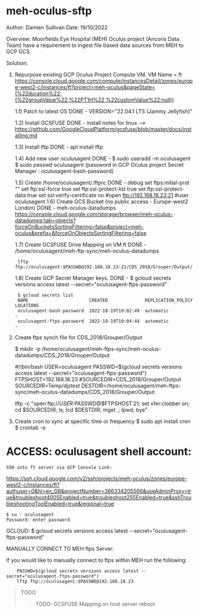 # meh-oculus-sftp

Author: Damien Sullivan
Date: 19/10/2022 

Overview: Moorfields Eye Hospital (MEH) Oculus project (Ancoris Data Team) have a requirement to ingest file based data sources from MEH to GCP GCS.  

Solution: 
1) Repurpose existing GCP Oculus Project Compute VM. VM Name = ft   
	https://console.cloud.google.com/compute/instancesDetail/zones/europe-west2-c/instances/ft?project=meh-oculus&pageState=(%22duration%22:(%22groupValue%22:%22PT1H%22,%22customValue%22:null))
    
    1.1) Patch to latest OS 
	    DONE - VERSION="22.04.1 LTS (Jammy Jellyfish)"

    1.2) Install GCSFUSE
	    DONE - install notes for linux --> https://github.com/GoogleCloudPlatform/gcsfuse/blob/master/docs/installing.md

    1.3) Install lftp 
	    DONE - apt install lftp 

    1.4) Add new user oculusagent
	    DONE - 	$ sudo useradd -m oculusagent
		$ sudo passwd oculusagent (password in GCP Oculus project Secret Manager : oculusagent-bash-password) 

    1.5) Create /home/oculusagent/.lftprc 
	    DONE - 	debug
		    set ftps:initial-prot ""
            set ftp:ssl-force true
            set ftp:ssl-protect-list true
            set ftp:ssl-protect-data true
            set ssl:verify-certificate no
            #open ftp://192.168.18.23:21
            #user oculusagent
    1.6) Create GCS Bucket (no public access - Europe-west2 London)
	    DONE - 	meh-oculus-datadumps
		https://console.cloud.google.com/storage/browser/meh-oculus-datadumps;tab=objects?forceOnBucketsSortingFiltering=false&project=meh-oculus&prefix=&forceOnObjectsSortingFiltering=false 

    1.7) Create GCSFUSE Drive Mapping on VM ft
	    DONE - /home/oculusagent/meh-ftp-sync/meh-oculus-datadumps

	    lftp ftp://oculusagent:$PASSWD@192.168.18.23:21/CDS_2018/Grouper/Output/

    1.8) Create GCP Secret Manager keys. 
	    DONE - 
	    $ gcloud secrets versions access latest --secret="oculusagent-ftps-password"

        $ gcloud secrets list
        NAME                       CREATED              REPLICATION_POLICY  LOCATIONS
        oculusagent-bash-password  2022-10-19T10:02:49  automatic           -
        oculusagent-ftps-password  2022-10-19T10:04:44  automatic           -
	
2) Create ftps synch file for CDS_2018/Grouper/Output

	$ mkdir -p /home/oculusagent/meh-ftps-sync/meh-oculus-datadumps/CDS_2018/Grouper/Output
	
    #!/bin/bash
    USER=oculusagent
    PASSWD=$(gcloud secrets versions access latest --secret="oculusagent-ftps-password")
    FTPSHOST=192.168.18.23
    #SOURCEDIR=CDS_2018/Grouper/Output
    SOURCEDIR=Temp/djstest
    DESTDIR=/home/oculusagent/meh-ftps-sync/meh-oculus-datadumps/CDS_2018/Grouper/Output

    lftp -c "open ftp://$USER:$PASSWD@$FTPSHOST:21; set xfer:clobber on; cd $SOURCEDIR; ls; lcd $DESTDIR; mget *.*; lpwd; bye"

3) Create cron to sync at specific time or frequency
	$ sudo apt install cron 
	$ crontab -e  

	
# ACCESS:  oculusagent shell account: 

	SSH into ft server via GCP Console Link:  

https://ssh.cloud.google.com/v2/ssh/projects/meh-oculus/zones/europe-west2-c/instances/ft?authuser=0&hl=en_GB&projectNumber=366334205566&useAdminProxy=true&troubleshoot4005Enabled=true&troubleshoot255Enabled=true&sshTroubleshootingToolEnabled=true&regional=true

	$ su - oculusagent
	Password: enter password 

GCLOUD: 
	$ gcloud secrets versions access latest --secret="oculusagent-ftps-password"


MANUALLY CONNECT TO MEH ftps Server:

If you would like to manually connect to ftps within MEH run the following:

        PASSWD=$(gcloud secrets versions access latest --secret="oculusagent-ftps-password")
        lftp ftp://oculusagent:$PASSWD@192.168.18.23


> TODO
>> TODO: GCSFUSE Mapping on host server reboot
